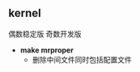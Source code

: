 ## kernel
偶数稳定版
奇数开发版
- **make mrproper**
	- 删除中间文件同时包括配置文件
<!--stackedit_data:
eyJoaXN0b3J5IjpbLTE4MzU0ODYwNTgsNTE2MzU5NTgzLDc0OD
A5NDE2OV19
-->